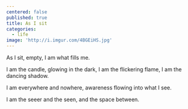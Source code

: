 ```yaml
---
centered: false
published: true
title: As I sit
categories:
  - life
image: 'http://i.imgur.com/4BGEiHS.jpg'
---
```

As I sit, 
empty,
I am what fills me.

I am the candle,
glowing in the dark,
I am the flickering flame,
I am the dancing shadow.

I am everywhere
and nowhere,
awareness 
flowing
into what I see.

I am the seeer
and the seen,
and the space between.